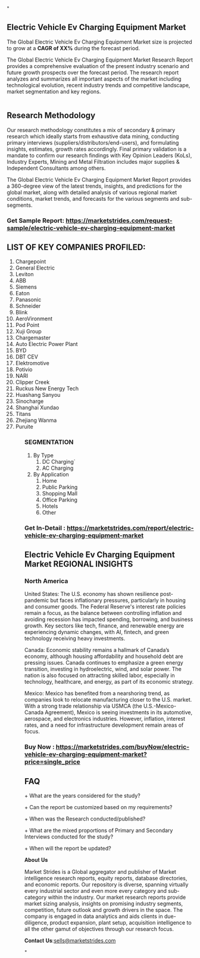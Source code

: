 "<h2>Electric Vehicle Ev Charging Equipment Market</h2>
<p>The Global Electric Vehicle Ev Charging Equipment Market size is projected to grow at a <strong>CAGR of XX%</strong> during the forecast period.</p>
<p>The Global Electric Vehicle Ev Charging Equipment Market Research Report provides a comprehensive evaluation of the present industry scenario and future growth prospects over the forecast period. The research report analyzes and summarizes all important aspects of the market including technological evolution, recent industry trends and competitive landscape, market segmentation and key regions.</p>
<p><img style=""width: 100%;"" src=""https://marketstrides.com//uploads/images/marketstrides-051.png"" alt=""Electric Vehicle Ev Charging Equipment Market Report Analysis"" /></p>
<h2>Research Methodology</h2>
<p>Our research methodology constitutes a mix of secondary &amp; primary research which ideally starts from exhaustive data mining, conducting primary interviews (suppliers/distributors/end-users), and formulating insights, estimates, growth rates accordingly. Final primary validation is a mandate to confirm our research findings with Key Opinion Leaders (KoLs), Industry Experts, Mining and Metal Filtration includes major supplies &amp; Independent Consultants among others.</p>
<p>The Global Electric Vehicle Ev Charging Equipment Market Report provides a 360-degree view of the latest trends, insights, and predictions for the global market, along with detailed analysis of various regional market conditions, market trends, and forecasts for the various segments and sub-segments.</p>
<h3><strong>Get Sample Report: <a href=
https://marketstrides.com/request-sample/electric-vehicle-ev-charging-equipment-market>https://marketstrides.com/request-sample/electric-vehicle-ev-charging-equipment-market</a></strong></h3>
<h2>LIST OF KEY COMPANIES PROFILED:</h2>
<p><ol><li>
Chargepoint</li><li>General Electric</li><li>Leviton</li><li>ABB</li><li>Siemens</li><li>Eaton</li><li>Panasonic</li><li>Schneider</li><li>Blink</li><li>AeroVironment</li><li>Pod Point</li><li>Xuji Group</li><li>Chargemaster</li><li>Auto Electric Power Plant</li><li>BYD</li><li>DBT CEV</li><li>Elektromotive</li><li>Potivio</li><li>NARI</li><li>Clipper Creek</li><li>Ruckus New Energy Tech</li><li>Huashang Sanyou</li><li>Sinocharge</li><li>Shanghai Xundao</li><li>Titans</li><li>Zhejiang Wanma</li><li>Puruite


</li><ol></p>
<h3>SEGMENTATION</h3>
<p><ol><li>By Type<ol><li>DC Charging`</li><li>AC Charging</li></ol></li><li>By Application<ol><li>Home</li><li>Public Parking</li><li>Shopping Mall</li><li>Office Parking</li><li>Hotels</li><li>Other</li></ol></li></ol></p>
<h3><strong>Get In-Detail : <a href=https://marketstrides.com/report/electric-vehicle-ev-charging-equipment-market>https://marketstrides.com/report/electric-vehicle-ev-charging-equipment-market</a></strong></h3>
<h2>Electric Vehicle Ev Charging Equipment Market REGIONAL INSIGHTS</h2>
<h3>North America</h3>
<p>United States: The U.S. economy has shown resilience post-pandemic but faces inflationary pressures, particularly in housing and consumer goods. The Federal Reserve's interest rate policies remain a focus, as the balance between controlling inflation and avoiding recession has impacted spending, borrowing, and business growth. Key sectors like tech, finance, and renewable energy are experiencing dynamic changes, with AI, fintech, and green technology receiving heavy investments.</p>
<p>Canada: Economic stability remains a hallmark of Canada’s economy, although housing affordability and household debt are pressing issues. Canada continues to emphasize a green energy transition, investing in hydroelectric, wind, and solar power. The nation is also focused on attracting skilled labor, especially in technology, healthcare, and energy, as part of its economic strategy.</p>
<p>Mexico: Mexico has benefited from a nearshoring trend, as companies look to relocate manufacturing closer to the U.S. market. With a strong trade relationship via USMCA (the U.S.-Mexico-Canada Agreement), Mexico is seeing investments in its automotive, aerospace, and electronics industries. However, inflation, interest rates, and a need for infrastructure development remain areas of focus.</p>
<h3><strong>Buy Now : <a href=https://marketstrides.com/buyNow/electric-vehicle-ev-charging-equipment-market?price=single_price>https://marketstrides.com/buyNow/electric-vehicle-ev-charging-equipment-market?price=single_price</a></strong></h3>
<h2>FAQ</h2>
<p>+ What are the years considered for the study?</p>
<p>+ Can the report be customized based on my requirements?</p>
<p>+ When was the Research conducted/published?</p>
<p>+ What are the mixed proportions of Primary and Secondary Interviews conducted for the study?</p>
<p>+ When will the report be updated?</p>
<p>𝐀𝐛𝐨𝐮𝐭 𝐔𝐬</p>
<p>Market Strides is a Global aggregator and publisher of Market intelligence research reports, equity reports, database directories, and economic reports. Our repository is diverse, spanning virtually every industrial sector and even more every category and sub-category within the industry. Our market research reports provide market sizing analysis, insights on promising industry segments, competition, future outlook and growth drivers in the space. The company is engaged in data analytics and aids clients in due-diligence, product expansion, plant setup, acquisition intelligence to all the other gamut of objectives through our research focus.</p>
<p>𝐂𝐨𝐧𝐭𝐚𝐜𝐭 𝐔𝐬:<a href=mailto:sells@marketstrides.com>sells@marketstrides.com</a></p>"
